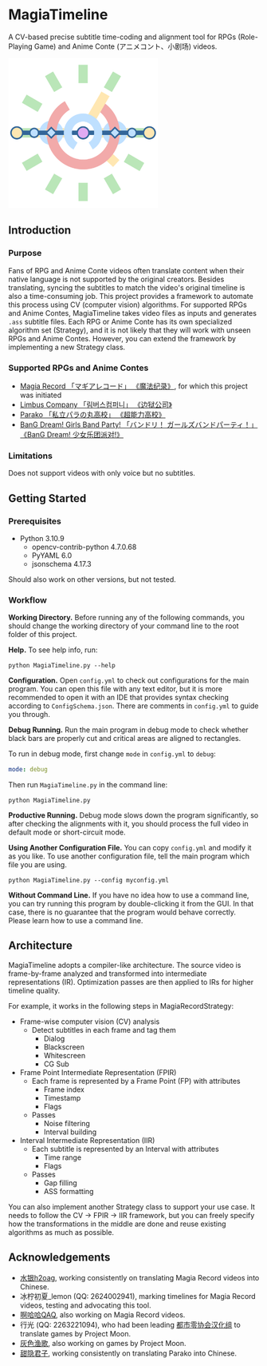 # MagiaTimeline

A CV-based precise subtitle time-coding and alignment tool for RPGs (Role-Playing Game) and Anime Conte (アニメコント、小剧场) videos. 

<img src="./logo/MagiaTimeline-Logo-Transparent.png" width="300">

## Introduction

### Purpose

Fans of RPG and Anime Conte videos often translate content when their native language is not supported by the original creators. Besides translating, syncing the subtitles to match the video's original timeline is also a time-consuming job. This project provides a framework to automate this process using CV (computer vision) algorithms. For supported RPGs and Anime Contes, MagiaTimeline takes video files as inputs and generates `.ass` subtitle files. Each RPG or Anime Conte has its own specialized algorithm set (Strategy), and it is not likely that they will work with unseen RPGs and Anime Contes. However, you can extend the framework by implementing a new Strategy class. 

### Supported RPGs and Anime Contes

- [Magia Record 「マギアレコード」 《魔法纪录》](https://magireco.com/), for which this project was initiated
- [Limbus Company 「림버스컴퍼니」 《边狱公司》](https://limbuscompany.com/)
- [Parako 「私立パラの丸高校」 《超能力高校》](https://www.youtube.com/@parako)
- [BanG Dream! Girls Band Party! 「バンドリ！ ガールズバンドパーティ！」 《BanG Dream! 少女乐团派对!》](https://bang-dream.bushimo.jp/)

### Limitations

Does not support videos with only voice but no subtitles. 

## Getting Started

### Prerequisites

- Python 3.10.9
    - opencv-contrib-python 4.7.0.68
    - PyYAML 6.0
    - jsonschema 4.17.3

Should also work on other versions, but not tested. 

### Workflow

**Working Directory.** Before running any of the following commands, you should change the working directory of your command line to the root folder of this project. 

**Help.** To see help info, run:

```
python MagiaTimeline.py --help
```

**Configuration.** Open `config.yml` to check out configurations for the main program. You can open this file with any text editor, but it is more recommended to open it with an IDE that provides syntax checking according to `ConfigSchema.json`. There are comments in `config.yml` to guide you through. 

**Debug Running.** Run the main program in debug mode to check whether black bars are properly cut and critical areas are aligned to rectangles. 

To run in debug mode, first change `mode` in `config.yml` to `debug`: 

```yaml
mode: debug
```

Then run `MagiaTimeline.py` in the command line: 

```
python MagiaTimeline.py
```

**Productive Running.** Debug mode slows down the program significantly, so after checking the alignments with it, you should process the full video in default mode or short-circuit mode. 

**Using Another Configuration File.** You can copy `config.yml` and modify it as you like. To use another configuration file, tell the main program which file you are using. 

```
python MagiaTimeline.py --config myconfig.yml
```

**Without Command Line.** If you have no idea how to use a command line, you can try running this program by double-clicking it from the GUI. In that case, there is no guarantee that the program would behave correctly. Please learn how to use a command line. 

## Architecture

MagiaTimeline adopts a compiler-like architecture. The source video is frame-by-frame analyzed and transformed into intermediate representations (IR). Optimization passes are then applied to IRs for higher timeline quality. 

For example, it works in the following steps in MagiaRecordStrategy: 

- Frame-wise computer vision (CV) analysis
    - Detect subtitles in each frame and tag them
        - Dialog
        - Blackscreen
        - Whitescreen
        - CG Sub
- Frame Point Intermediate Representation (FPIR)
    - Each frame is represented by a Frame Point (FP) with attributes
        - Frame index
        - Timestamp
        - Flags
    - Passes
        - Noise filtering
        - Interval building
- Interval Intermediate Representation (IIR)
    - Each subtitle is represented by an Interval with attributes
        - Time range
        - Flags
    - Passes
        - Gap filling
        - ASS formatting

You can also implement another Strategy class to support your use case. It needs to follow the CV -> FPIR -> IIR framework, but you can freely specify how the transformations in the middle are done and reuse existing algorithms as much as possible. 

## Acknowledgements

- [水银h2oag](https://space.bilibili.com/246606859), working consistently on translating Magia Record videos into Chinese. 
- 冰柠初夏_lemon (QQ: 2624002941), marking timelines for Magia Record videos, testing and advocating this tool. 
- [啊哈哈QAQ](https://space.bilibili.com/2141525), also working on Magia Record videos. 
- 行光 (QQ: 2263221094), who had been leading [都市零协会汉化组](https://space.bilibili.com/1247764479) to translate games by Project Moon. 
- [灰色渔歌](https://space.bilibili.com/7653809), also working on games by Project Moon. 
- [甜隐君子](https://space.bilibili.com/929197), working consistently on translating Parako into Chinese. 
